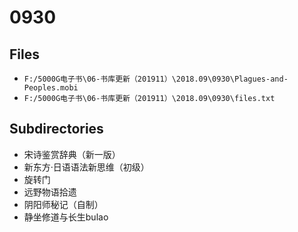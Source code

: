 # 0930

## Files

- `F:/5000G电子书\06-书库更新（201911）\2018.09\0930\Plagues-and-Peoples.mobi`
- `F:/5000G电子书\06-书库更新（201911）\2018.09\0930\files.txt`

## Subdirectories

- 宋诗鉴赏辞典（新一版）
- 新东方·日语语法新思维（初级）
- 旋转门
- 远野物语拾遗
- 阴阳师秘记（自制）
- 静坐修道与长生bulao
